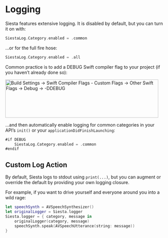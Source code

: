 # Logging

Siesta features extensive logging. It is disabled by default, but you can turn it on with:

```swift
SiestaLog.Category.enabled = .common
```

…or for the full fire hose:

```swift
SiestaLog.Category.enabled = .all
```

Common practice is to add a DEBUG Swift compiler flag to your project (if you haven’t already done so):

<img alt="Build Settings → Swift Compiler Flags - Custom Flags → Other Swift Flags → Debug → -DDEBUG" src="/siesta/guide/images/debug-flag@2x.png" width="482" height="120">

…and then automatically enable logging for common categories in your API’s `init()` or your `applicationDidFinishLaunching`:

```swift
#if DEBUG
    SiestaLog.Category.enabled = .common
#endif
```

## Custom Log Action

By default, Siesta logs to stdout using `print(...)`, but you can augment or override the default by providing your own logging closure.

For example, if you want to drive yourself and everyone around you into a wild rage:

```swift
let speechSynth = AVSpeechSynthesizer()
let originalLogger = Siesta.logger
Siesta.logger = { category, message in
    originalLogger(category, message)
    speechSynth.speak(AVSpeechUtterance(string: message))
}
```

